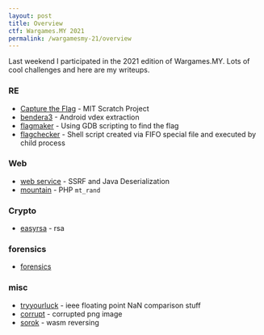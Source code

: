 ```yaml
---
layout: post
title: Overview
ctf: Wargames.MY 2021
permalink: /wargamesmy-21/overview
---
```


Last weekend I participated in the 2021 edition of Wargames.MY. Lots of cool challenges and here are my writeups.

### RE

* [Capture the Flag](/wargamesmy-21/capturetheflag) - MIT Scratch Project
* [bendera3](/wargamesmy-21/bendera3) - Android vdex extraction
* [flagmaker](/wargamesmy-21/flagmaker) - Using GDB scripting to find the flag
* [flagchecker](/wargamesmy-21/flagchecker) - Shell script created via FIFO special file and executed by child process

### Web

* [web service](/wargamesmy-21/webservice) - SSRF and Java Deserialization
* [mountain](/wargamesmy-21/mountain) - PHP `mt_rand`

### Crypto

* [easyrsa](/wargamesmy-21/easyrsa) - rsa

### forensics

* [forensics](/wargamesmy-21/forensics)

### misc

* [tryyourluck](/wargamesmy-21/tryyourluck) - ieee floating point NaN comparison stuff
* [corrupt](/wargamesmy-21/corrupt) - corrupted png image
* [sorok](/wargamesmy-21/sorok) - wasm reversing
